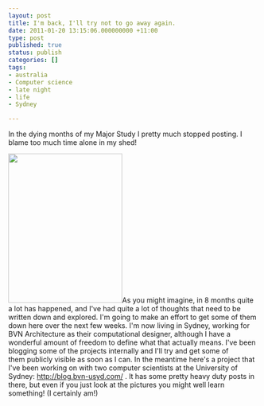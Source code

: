 ```yaml
---
layout: post
title: I'm back, I'll try not to go away again.
date: 2011-01-20 13:15:06.000000000 +11:00
type: post
published: true
status: publish
categories: []
tags:
- australia
- Computer science
- late night
- life
- Sydney

---
```

<p>In the dying months of my Major Study I pretty much stopped posting. I blame too much time alone in my shed!</p>
<p><a href="http://blog.bvn-usyd.com/wp-content/uploads/2011/01/micuGraph.png"><img class="alignright" src="{{ site.baseurl }}/assets/micuGraph-229x300.png" alt="" width="229" height="300" /></a>As you might imagine, in 8 months quite a lot has happened, and I've had quite a lot of thoughts that need to be written down and explored. I'm going to make an effort to get some of them down here over the next few weeks. I'm now living in Sydney, working for BVN Architecture as their computational designer, although I have a wonderful amount of freedom to define what that actually means. I've been blogging some of the projects internally and I'll try and get some of them publicly visible as soon as I can. In the meantime here's a project that I've been working on with two computer scientists at the University of Sydney: <a href="http://blog.bvn-usyd.com/">http://blog.bvn-usyd.com/</a> . It has some pretty heavy duty posts in there, but even if you just look at the pictures you might well learn something! (I certainly am!)</p>
